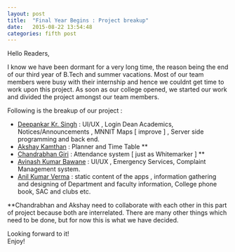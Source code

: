 ```yaml
---
layout: post
title:  "Final Year Begins : Project breakup"
date:   2015-08-22 13:54:48
categories: fifth post
---
```


Hello Readers, 

I know we have been dormant for a very long time, the reason being the end of our third year of B.Tech and summer vacations. Most of our team members were busy with their internship and hence we couldnt get time to work upon this project. 
As soon as our college opened, we started our work and divided the project amongst our team members. 

Following is the breakup of our project : 

* [Deepankar Kr. Singh][depp1993] :  UI/UX , Login Dean Academics, Notices/Announcements , MNNIT Maps [ improve ] , Server side programming and back end. 
* [Akshay Kamthan][Akamthan] :  Planner and Time Table **
* [Chandrabhan Giri][cbgiri] : 	Attendance system [ just as Whitemarker ] **
* [Avinash Kumar Bawane][avinashbawane] : UI/UX , Emergency Services, Complaint Management system.
* [Anil Kumar Verma][anil23416] : static content of the apps , information gathering and designing of Department and faculty information, College phone book, SAC and clubs etc.

**Chandrabhan and Akshay need to collaborate with each other in this part of project because both are interrelated.
There are many other things which need to be done, but for now this is what we have decided.

Looking forward to it! <br/>
Enjoy!

[depp1993]: https://www.github.com/depp1993
[Akamthan]: https://www.github.com/Akamthan
[cbgiri]: https://www.github.com/cbgiri
[avinashbawane]: https://www.github.com/avinashbawane
[anil23416]: https://www.github.com/anil23416
